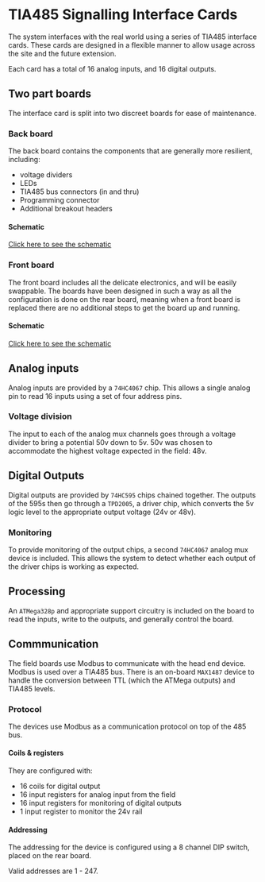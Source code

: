 # TIA485 Signalling Interface Cards

The system interfaces with the real world using a series of TIA485 interface
cards. These cards are designed in a flexible manner to allow usage across the
site and the future extension.

Each card has a total of 16 analog inputs, and 16 digital outputs.

## Two part boards
The interface card is split into two discreet boards for ease of maintenance.

### Back board
The back board contains the components that are generally more resilient,
including:

- voltage dividers
- LEDs
- TIA485 bus connectors (in and thru)
- Programming connector
- Additional breakout headers

#### Schematic
[Click here to see the schematic](./SCH_Rear-Card_2022-11-21.pdf)

### Front board
The front board includes all the delicate electronics, and will be easily
swappable. The boards have been designed in such a way as all the configuration
is done on the rear board, meaning when a front board is replaced there are no
additional steps to get the board up and running.

#### Schematic
[Click here to see the schematic](./SCH_Front-Card_2022-11-21.pdf)

## Analog inputs
Analog inputs are provided by a `74HC4067` chip. This allows a single analog pin
to read 16 inputs using a set of four address pins.

### Voltage division
The input to each of the analog mux channels goes through a voltage divider to
bring a potential 50v down to 5v. 50v was chosen to accommodate the highest
voltage expected in the field: 48v.

## Digital Outputs
Digital outputs are provided by `74HC595` chips chained together. The outputs of
the 595s then go through a `TPD2005`, a driver chip, which converts the 5v logic
level to the appropriate output voltage (24v or 48v).

### Monitoring
To provide monitoring of the output chips, a second `74HC4067` analog mux device
is included. This allows the system to detect whether each output of the driver
chips is working as expected.

## Processing
An `ATMega328p` and appropriate support circuitry is included on the board to
read the inputs, write to the outputs, and generally control the board.

## Commmunication
The field boards use Modbus to communicate with the head end device. Modbus is
used over a TIA485 bus. There is an on-board `MAX1487` device to handle the
conversion between TTL (which the ATMega outputs) and TIA485 levels.

### Protocol
The devices use Modbus as a communication protocol on top of the 485 bus.

#### Coils & registers
They are configured with:

- 16 coils for digital output
- 16 input registers for analog input from the field
- 16 input registers for monitoring of digital outputs
- 1 input register to monitor the 24v rail

#### Addressing
The addressing for the device is configured using a 8 channel DIP switch, placed
on the rear board.

Valid addresses are 1 - 247.